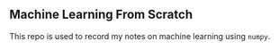 ## Machine Learning From Scratch

This repo is used to record my notes on machine learning using `numpy`.